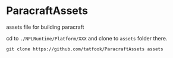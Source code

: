 # ParacraftAssets
assets file for building paracraft

cd to `./NPLRuntime/Platform/XXX` and clone to `assets` folder there.

```
git clone https://github.com/tatfook/ParacraftAssets assets
```
